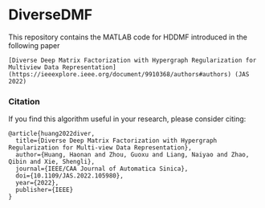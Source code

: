# DiverseDMF

This repository contains the MATLAB code for HDDMF introduced in the following paper 

	[Diverse Deep Matrix Factorization with Hypergraph Regularization for Multiview Data Representation](https://ieeexplore.ieee.org/document/9910368/authors#authors) (JAS 2022) 


### Citation
If you find this algorithm useful in your research, please consider citing:

	@article{huang2022diver,
	  title={Diverse Deep Matrix Factorization with Hypergraph Regularization for Multi-view Data Representation},
	  author={Huang, Haonan and Zhou, Guoxu and Liang, Naiyao and Zhao, Qibin and Xie, Shengli},
	  journal={IEEE/CAA Journal of Automatica Sinica},
	  doi={10.1109/JAS.2022.105980},
	  year={2022},
	  publisher={IEEE}
	}
